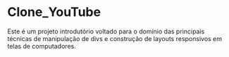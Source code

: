 # Clone_YouTube
Este é um projeto introdutório voltado para o domínio das principais técnicas de manipulação de divs e construção de layouts responsivos em telas de computadores.
